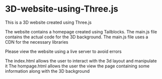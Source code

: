# 3D-website-using-Three.js
This is a 3D website created using Three.js

The website contains a homepage created using Tailblocks.
The main.js file contains the actual code for the 3D background.
The main.js file uses a CDN for the necessary libraries

Please view the website using a live server to avoid errors

The index.html allows the user to interact with the 3d layout and manipulate it
The hompage.html allows the user the view the page containing some information along with the 3D background

